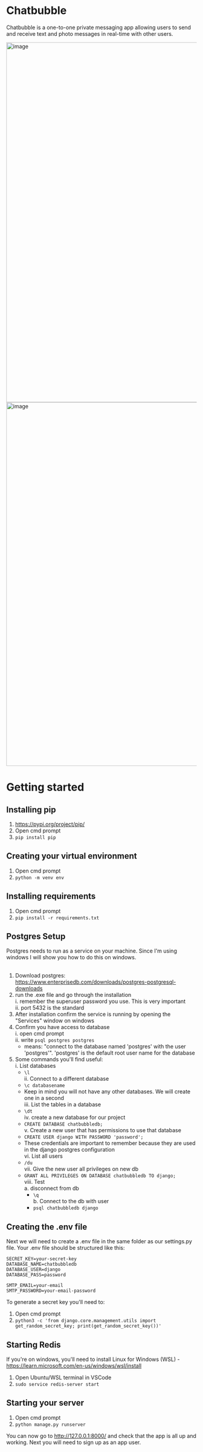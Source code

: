 # Chatbubble
Chatbubble is a one-to-one private messaging app allowing users to send and receive text and 
photo messages in real-time with other users.

<img width="949" alt="image" src="https://user-images.githubusercontent.com/110189117/210552093-fdce20cc-40c0-48d5-bf42-63b757d412cc.png">
<img width="959" alt="image" src="https://user-images.githubusercontent.com/110189117/210553740-edea10b6-9ef9-4f9c-ba86-079b012855f7.png">

# Getting started

## Installing pip
1. https://pypi.org/project/pip/ </br>
2. Open cmd prompt </br>
3. `pip install pip`

## Creating your virtual environment
1. Open cmd prompt </br>
2. `python -m venv env`

## Installing requirements
1. Open cmd prompt </br>
2. `pip install -r requirements.txt`

## Postgres Setup
Postgres needs to run as a service on your machine. Since I'm using windows I will show you how to do this on windows.
</br> </br>
1. Download postgres: https://www.enterprisedb.com/downloads/postgres-postgresql-downloads</br>
2. run the .exe file and go through the installation</br>
  i. remember the superuser password you use. This is very important</br>
  ii. port 5432 is the standard</br>
3. After installation confirm the service is running by opening the "Services" window on windows</br>
4. Confirm you have access to database</br>
  i. open cmd prompt</br>
  ii. write `psql postgres postgres`</br>
    * means: "connect to the database named 'postgres' with the user 'postgres'". 'postgres' is the default root user name for the database</br>
5. Some commands you'll find useful:</br>
  i. List databases</br>
    * `\l`</br>
 ii. Connect to a different database</br>
    * `\c databasename`</br>
    * Keep in mind you will not have any other databases. We will create one in a second</br>
 iii. List the tables in a database</br>
    * `\dt`</br>
 iv. create a new database for our project</br>
    * `CREATE DATABASE chatbubbledb;`</br>
 v. Create a new user that has permissions to use that database</br>
    * `CREATE USER django WITH PASSWORD 'password';`</br>
    * These credentials are important to remember because they are used in the django postgres configuration</br>
 vi. List all users</br>
    * `/du`</br>
 vii. Give the new user all privileges on new db</br>
    * `GRANT ALL PRIVILEGES ON DATABASE chatbubbledb TO django;`</br>
 viii. Test</br>
    a. disconnect from db</br>
      * `\q`</br>
    b. Connect to the db with user</br>
      * `psql chatbubbledb django`</br>

## Creating the .env file
Next we will need to create a .env file in the same folder as our settings.py file. Your .env file should be structured like this:</br>
```
SECRET_KEY=your-secret-key
DATABASE_NAME=chatbubbledb
DATABASE_USER=django
DATABASE_PASS=password

SMTP_EMAIL=your-email
SMTP_PASSWORD=your-email-password
```
To generate a secret key you'll need to:</br>
1. Open cmd prompt</br>
2. `python3 -c 'from django.core.management.utils import get_random_secret_key; print(get_random_secret_key())'`

## Starting Redis
If you're on windows, you'll need to install Linux for Windows (WSL) - https://learn.microsoft.com/en-us/windows/wsl/install</br>
1. Open Ubuntu/WSL terminal in VSCode</br>
2. `sudo service redis-server start`

## Starting your server
1. Open cmd prompt</br>
2. `python manage.py runserver`

You can now go to http://127.0.0.1:8000/ and check that the app is all up and working. Next you will need to sign up as an app user.
